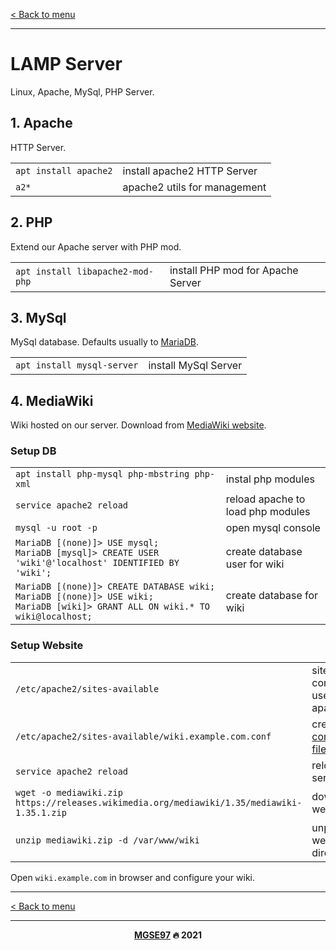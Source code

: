 [< Back to menu](../README.md)

---

# LAMP Server

Linux, Apache, MySql, PHP Server.

## 1. Apache

HTTP Server.

<table>
    <tr><td><code>apt install apache2</code></td><td>install apache2 HTTP Server</td></tr>
    <tr><td><code>a2*</code></td><td>apache2 utils for management</td></tr>
</table>

## 2. PHP

Extend our Apache server with PHP mod.

<table>
    <tr><td><code>apt install libapache2-mod-php</code></td><td>install PHP mod for Apache Server</td></tr>
</table>


## 3. MySql

MySql database. Defaults usually to [MariaDB](https://mariadb.org/).

<table>
    <tr><td><code>apt install mysql-server</code></td><td>install MySql Server</td></tr>
</table>


## 4. MediaWiki

Wiki hosted on our server. Download from [MediaWiki website](https://www.mediawiki.org/wiki/Download).

### Setup DB

<table>
    <tr><td><code>apt install php-mysql php-mbstring php-xml</code></td><td>instal php modules</td></tr>
    <tr><td><code>service apache2 reload</code></td><td>reload apache to load php modules</td></tr>
    <tr><td><code>mysql -u root -p</code></td><td>open mysql console</td></tr>
    <tr><td>
        <code>MariaDB [(none)]> USE mysql;</code><br/>
        <code>MariaDB [mysql]> CREATE USER 'wiki'@'localhost' IDENTIFIED BY 'wiki';</code>
    </td><td>create database user for wiki</td></tr>
    <tr><td>
        <code>MariaDB [(none)]> CREATE DATABASE wiki;</code><br/>
        <code>MariaDB [(none)]> USE wiki;</code><br/>
        <code>MariaDB [wiki]> GRANT ALL ON wiki.* TO wiki@localhost;</code>
    </td><td>create database for wiki</td></tr>
</table>

### Setup Website

<table>
    <tr><td><code>/etc/apache2/sites-available</code></td><td>sites configurations used by apache</td></tr>
    <tr><td><code>/etc/apache2/sites-available/wiki.example.com.conf</code></td><td>create <a href="../files/lamp/wiki.example.com.conf">confuration file</a></td></tr>
    <tr><td><code>service apache2 reload</code></td><td>reload apache server</td></tr>
    <tr><td><code>wget -o mediawiki.zip https://releases.wikimedia.org/mediawiki/1.35/mediawiki-1.35.1.zip</code></td><td>dowload wiki website</td></tr>
    <tr><td><code>unzip mediawiki.zip -d /var/www/wiki</code></td><td>unpack wiki to website directory</td></tr>
</table>

Open `wiki.example.com` in browser and configure your wiki.

---

[< Back to menu](../README.md)

---

<p align="center">
    <b><a href="https://github.com/MGSE97" target="_blank">MGSE97</a> 🔥 2021</b>
</div>
